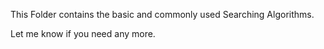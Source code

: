 This Folder contains the basic and commonly used Searching Algorithms.

Let me know if you need any more.
